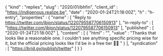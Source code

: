 {
  "kind" : "replies",
  "slug" : "2020/01/bhfin",
  "client_id" : "https://indigenous.realize.be",
  "date" : "2020-01-24T21:18:00Z",
  "h" : "h-entry",
  "properties" : {
    "name" : [ "Reply to https://twitter.com/jbjon/status/1220795587706150913" ],
    "in-reply-to" : [ "https://twitter.com/jbjon/status/1220795587706150913" ],
    "published" : [ "2020-01-24T21:18:00Z" ],
    "content" : [ {
      "html" : "",
      "value" : "Thanks that looks like a reasonable one. I couldn't see anything specific pricing wise for it, but the official pricing looks like I'd be in a free tier 👍🏽 "
    } ],
    "syndication" : [ "https://brid.gy/publish/twitter" ]
  }
}
